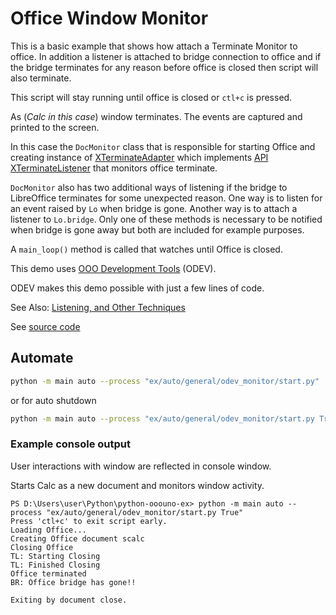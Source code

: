 # Office Window Monitor

This is a basic example that shows how attach a Terminate Monitor to office.
In addition a listener is attached to bridge connection to office and
if the bridge terminates for any reason before office is closed then script will also terminate.

This script will stay running until office is closed or `ctl+c` is pressed.

As (*Calc in this case*) window terminates. The events are captured and printed to the screen.

In this case the `DocMonitor` class that is responsible for starting Office and creating instance of [XTerminateAdapter](https://python-ooo-dev-tools.readthedocs.io/en/latest/src/listeners/x_terminate_adapter.html)
which implements [API XTerminateListener](https://api.libreoffice.org/docs/idl/ref/interfacecom_1_1sun_1_1star_1_1frame_1_1XTerminateListener.html)
that monitors office terminate.

`DocMonitor` also has two additional ways of listening if the bridge to LibreOffice terminates for some
unexpected reason. One way is to listen for an event raised by `Lo` when bridge is gone.
Another way is to attach a listener to `Lo.bridge`. Only one of these methods is necessary to be notified
when bridge is gone away but both are included for example purposes.

A `main_loop()` method is called that watches until Office is closed.

This demo uses [OOO Development Tools](https://python-ooo-dev-tools.readthedocs.io/en/latest/) (ODEV).

ODEV makes this demo possible with just a few lines of code.

See Also: [Listening, and Other Techniques](https://python-ooo-dev-tools.readthedocs.io/en/latest/odev/part1/chapter04.html)

See [source code](./start.py)

## Automate

```sh
python -m main auto --process "ex/auto/general/odev_monitor/start.py"
```

or for auto shutdown

```sh
python -m main auto --process "ex/auto/general/odev_monitor/start.py True"
```

### Example console output

User interactions with window are reflected in console window.

Starts Calc as a new document and monitors window activity.

```text
PS D:\Users\user\Python\python-ooouno-ex> python -m main auto --process "ex/auto/general/odev_monitor/start.py True"
Press 'ctl+c' to exit script early.
Loading Office...
Creating Office document scalc
Closing Office
TL: Starting Closing
TL: Finished Closing
Office terminated
BR: Office bridge has gone!!

Exiting by document close.
```

